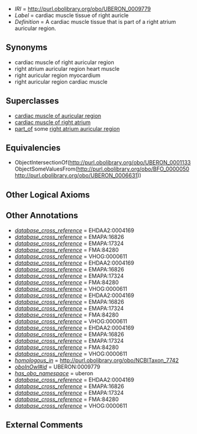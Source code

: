  * *IRI* = http://purl.obolibrary.org/obo/UBERON_0009779
 * *Label* = cardiac muscle tissue of right auricle
 * *Definition* = A cardiac muscle tissue that is part of a right atrium auricular region.

## Synonyms

 * cardiac muscle of right auricular region
 * right atrium auricular region heart muscle
 * right auricular region myocardium
 * right auricular region cardiac muscle

## Superclasses

 * [cardiac muscle of auricular region](../../UBERON/78/UBERON_0003378.md)
 * [cardiac muscle of right atrium](../../UBERON/79/UBERON_0003379.md)
 * [part_of](../../BFO/50/BFO_0000050.md) some [right atrium auricular region](../../UBERON/31/UBERON_0006631.md)

## Equivalencies

 * ObjectIntersectionOf(<http://purl.obolibrary.org/obo/UBERON_0001133> ObjectSomeValuesFrom(<http://purl.obolibrary.org/obo/BFO_0000050> <http://purl.obolibrary.org/obo/UBERON_0006631>))

## Other Logical Axioms


## Other Annotations

 * *[database_cross_reference](../../ef/oboInOwl#hasDbXref.md)* = EHDAA2:0004169
 * *[database_cross_reference](../../ef/oboInOwl#hasDbXref.md)* = EMAPA:16826
 * *[database_cross_reference](../../ef/oboInOwl#hasDbXref.md)* = EMAPA:17324
 * *[database_cross_reference](../../ef/oboInOwl#hasDbXref.md)* = FMA:84280
 * *[database_cross_reference](../../ef/oboInOwl#hasDbXref.md)* = VHOG:0000611
 * *[database_cross_reference](../../ef/oboInOwl#hasDbXref.md)* = EHDAA2:0004169
 * *[database_cross_reference](../../ef/oboInOwl#hasDbXref.md)* = EMAPA:16826
 * *[database_cross_reference](../../ef/oboInOwl#hasDbXref.md)* = EMAPA:17324
 * *[database_cross_reference](../../ef/oboInOwl#hasDbXref.md)* = FMA:84280
 * *[database_cross_reference](../../ef/oboInOwl#hasDbXref.md)* = VHOG:0000611
 * *[database_cross_reference](../../ef/oboInOwl#hasDbXref.md)* = EHDAA2:0004169
 * *[database_cross_reference](../../ef/oboInOwl#hasDbXref.md)* = EMAPA:16826
 * *[database_cross_reference](../../ef/oboInOwl#hasDbXref.md)* = EMAPA:17324
 * *[database_cross_reference](../../ef/oboInOwl#hasDbXref.md)* = FMA:84280
 * *[database_cross_reference](../../ef/oboInOwl#hasDbXref.md)* = VHOG:0000611
 * *[database_cross_reference](../../ef/oboInOwl#hasDbXref.md)* = EHDAA2:0004169
 * *[database_cross_reference](../../ef/oboInOwl#hasDbXref.md)* = EMAPA:16826
 * *[database_cross_reference](../../ef/oboInOwl#hasDbXref.md)* = EMAPA:17324
 * *[database_cross_reference](../../ef/oboInOwl#hasDbXref.md)* = FMA:84280
 * *[database_cross_reference](../../ef/oboInOwl#hasDbXref.md)* = VHOG:0000611
 * *[homologous_in](../../core#homologous/in/core#homologous_in.md)* = http://purl.obolibrary.org/obo/NCBITaxon_7742
 * *[oboInOwl#id](../../id/oboInOwl#id.md)* = UBERON:0009779
 * *[has_obo_namespace](../../ce/oboInOwl#hasOBONamespace.md)* = uberon
 * *[database_cross_reference](../../ef/oboInOwl#hasDbXref.md)* = EHDAA2:0004169
 * *[database_cross_reference](../../ef/oboInOwl#hasDbXref.md)* = EMAPA:16826
 * *[database_cross_reference](../../ef/oboInOwl#hasDbXref.md)* = EMAPA:17324
 * *[database_cross_reference](../../ef/oboInOwl#hasDbXref.md)* = FMA:84280
 * *[database_cross_reference](../../ef/oboInOwl#hasDbXref.md)* = VHOG:0000611

## External Comments

